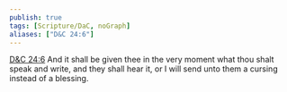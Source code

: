 ```yaml
---
publish: true
tags: [Scripture/DaC, noGraph]
aliases: ["D&C 24:6"]
---
```

[D&C 24:6](https://churchofjesuschrist.org/study/scriptures/dc-testament/dc/24?lang=eng&id=p6#p6) And it shall be given thee in the very moment what thou shalt speak and write, and they shall hear it, or I will send unto them a cursing instead of a blessing.
